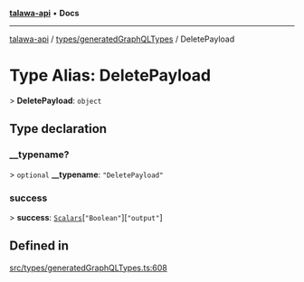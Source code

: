 [**talawa-api**](../../../README.md) • **Docs**

***

[talawa-api](../../../modules.md) / [types/generatedGraphQLTypes](../README.md) / DeletePayload

# Type Alias: DeletePayload

\> **DeletePayload**: `object`

## Type declaration

### \_\_typename?

\> `optional` **\_\_typename**: `"DeletePayload"`

### success

\> **success**: [`Scalars`](Scalars.md)\[`"Boolean"`\]\[`"output"`\]

## Defined in

[src/types/generatedGraphQLTypes.ts:608](https://github.com/PalisadoesFoundation/talawa-api/blob/1f38da5423898626c6ebfa24896a9c3d008195c6/src/types/generatedGraphQLTypes.ts#L608)
